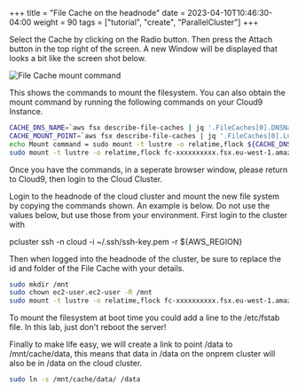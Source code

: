 +++
title = "File Cache on the headnode"
date = 2023-04-10T10:46:30-04:00
weight = 90
tags = ["tutorial", "create", "ParallelCluster"]
+++


Select the Cache by clicking on the Radio button. Then press the Attach button in the top right of the screen. A new Window will be displayed that looks a bit like the screen shot below.

![File Cache mount command](/images/federation-and-cache/filecache-mount.png)

This shows the commands to mount the filesystem. You can also obtain the mount command by running the following commands on your Cloud9 Instance.

```bash
CACHE_DNS_NAME=`aws fsx describe-file-caches | jq '.FileCaches[0].DNSName' | sed s/\"//g`
CACHE_MOUNT_POINT=`aws fsx describe-file-caches | jq '.FileCaches[0].LustreConfiguration.MountName' |sed s/\"//g`
echo Mount command = sudo mount -t lustre -o relatime,flock ${CACHE_DNS_NAME}:/${CACHE_MOUNT_POINT} /mnt
sudo mount -t lustre -o relatime,flock fc-xxxxxxxxxx.fsx.eu-west-1.amazonaws.com:/xyzabc /mnt
```

Once you have the commands, in a seperate browser window, please return to Cloud9, then login to the Cloud Cluster.

Login to the headnode of the cloud cluster and mount the new file system by copying the commands shown. An example is below. Do not use the values below, but use those from your environment. First login to the cluster with

pcluster ssh -n cloud -i ~/.ssh/ssh-key.pem -r ${AWS_REGION}

Then when logged into the headnode of the cluster, be sure to replace the id and folder of the File Cache with your details.

```bash
sudo mkdir /mnt
sudo chown ec2-user.ec2-user -R /mnt
sudo mount -t lustre -o relatime,flock fc-xxxxxxxxxx.fsx.eu-west-1.amazonaws.com@tcp:/aaaaaaaaa /mnt
```

To mount the filesystem at boot time you could add a line to the /etc/fstab file. In this lab, just don't reboot the server!

Finally to make life easy, we will create a link to point /data to /mnt/cache/data, this means that data in /data on the onprem cluster will also be in /data on the cloud cluster. 

```bash
sudo ln -s /mnt/cache/data/ /data
```
